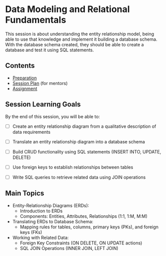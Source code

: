 # Data Modeling and Relational Fundamentals

This session is about understanding the entity relationship model, being able to use that knowledge and implement it building a database schema. With the database schema created, they should be able to create a database and test it using SQL statements.

## Contents

- [Preparation](./preparation.md)
- [Session Plan](./session-plan.md) (for mentors)
- [Assignment](./assignment.md)

## Session Learning Goals

By the end of this session, you will be able to:
- [ ] Create an entity relationship diagram from a qualitative description of data requirements
- [ ] Translate an entity relationship diagram into a database schema
- [ ] Build CRUD functionality using SQL statements (INSERT INTO, UPDATE, DELETE)
- [ ] Use foreign keys to establish relationships between tables
- [ ] Write SQL queries to retrieve related data using JOIN operations


## Main Topics
- Entity-Relationship Diagrams (ERDs):
  - Introduction to ERDs
  - Components: Entities, Attributes, Relationships (1:1, 1:M, M:M)
- Translating ERDs to Database Schema:
  - Mapping rules for tables, columns, primary keys (PKs), and foreign keys (FKs)
- Working with Related Data:
  - Foreign Key Constraints (ON DELETE, ON UPDATE actions)
  - SQL JOIN Operations (INNER JOIN, LEFT JOIN)
